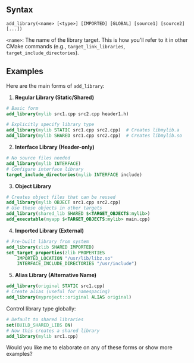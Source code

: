 ## Syntax

```
add_library(<name> [<type>] [IMPORTED] [GLOBAL] [source1] [source2] [...])
```
`<name>`: The name of the library target. This is how you'll refer to it in other CMake commands (e.g., `target_link_libraries`, `target_include_directories`).


## Examples

Here are the main forms of `add_library`:

1. **Regular Library (Static/Shared)**
```cmake
# Basic form
add_library(mylib src1.cpp src2.cpp header1.h)

# Explicitly specify library type
add_library(mylib STATIC src1.cpp src2.cpp)  # Creates libmylib.a
add_library(mylib SHARED src1.cpp src2.cpp)  # Creates libmylib.so
```

2. **Interface Library (Header-only)**
```cmake
# No source files needed
add_library(mylib INTERFACE)
# Configure interface library
target_include_directories(mylib INTERFACE include)
```

3. **Object Library**
```cmake
# Creates object files that can be reused
add_library(mylib OBJECT src1.cpp src2.cpp)
# Use these objects in other targets
add_library(shared_lib SHARED $<TARGET_OBJECTS:mylib>)
add_executable(myapp $<TARGET_OBJECTS:mylib> main.cpp)
```

4. **Imported Library (External)**
```cmake
# Pre-built library from system
add_library(zlib SHARED IMPORTED)
set_target_properties(zlib PROPERTIES
    IMPORTED_LOCATION "/usr/lib/libz.so"
    INTERFACE_INCLUDE_DIRECTORIES "/usr/include")
```

5. **Alias Library (Alternative Name)**
```cmake
add_library(original STATIC src1.cpp)
# Create alias (useful for namespacing)
add_library(myproject::original ALIAS original)
```

Control library type globally:
```cmake
# Default to shared libraries
set(BUILD_SHARED_LIBS ON)
# Now this creates a shared library
add_library(mylib src1.cpp)
```

Would you like me to elaborate on any of these forms or show more examples?